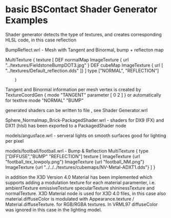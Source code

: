 # basic BSContact Shader Generator Examples

Shader generator detects the type of textures, and creates corresponding HLSL code, in this case reflection


BumpReflect.wrl - Mesh with Tangent and Binormal, bump + reflecton map

MultiTexture   {
			texture	[
				 DEF normalMap ImageTexture { url "../textures/FieldstoneBumpDOT3.jpg" }
				 DEF cubeMap ImageTexture { url [ "../textures/Default_reflection.dds" ]}
			]
			type ["NORMAL", "REFLECTION"]

		}
		
Tangent and Binormal information per mesh vertex is created by
		TextureCoordGen	{ mode "TANGENT" parameter [ 0 2 ] }
or automatically for texthre mode "NORMAL" "BUMP" 
		
		
generated shaders can be written to file , see Shader Generator.wrl

Sphere_Normalmap_Brick-PackagedShader.wrl - shaders for DX9 (FX) and DX11 (hlsl) has been exported to a PackagedShader node 


models/angusface.wrl	- serveral lights on smooth surfaces good for lighting per pixel

models/football/football.wrl  - Bump & Reflection
MultiTexture   {
	type ["DIFFUSE","BUMP" "REFLECTION"]
			texture [
				ImageTexture {url "football_tex_lowpoly.png"}
				ImageTexture {url "football_NM.png"}
				ImageTexture {url "../../../textures/cubemaps/NV-Metal-ADXT1.dds"}
			]
	}		
	
in addition the X3D Version 4.0 Material has been implemented which supports adding a modulation texture 
for each material paramenter, i.e. ambientTexture emissiveTexture specularTexture shininessTexture and normalTexture.
X3D Material node is used for X3D 4.0 files, in this case also material.diffuseColor is modulated with Appearance.texture / Material.diffuseTexture.
for RGB/RGBA textures.
In VRML97 diffuseColor was ignored in this case in the lighting model.
